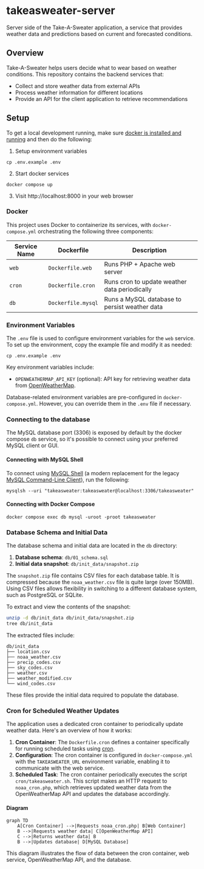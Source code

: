 # takeasweater-server

Server side of the Take-A-Sweater application, a service that provides weather data and predictions based on current and forecasted conditions.

## Overview

Take-A-Sweater helps users decide what to wear based on weather conditions. This repository contains the backend services that:
- Collect and store weather data from external APIs
- Process weather information for different locations
- Provide an API for the client application to retrieve recommendations

## Setup

To get a local development running, make sure [docker is installed and running](https://docs.docker.com/get-started/) and then do the following:

1. Setup environment variables
```
cp .env.example .env
```
2. Start docker services
```
docker compose up
```
3. Visit http://localhost:8000 in your web browser

### Docker

This project uses Docker to containerize its services, with `docker-compose.yml` orchestrating the following three components:

| Service Name | Dockerfile         | Description                                      |
|--------------|--------------------|--------------------------------------------------|
| `web`        | `Dockerfile.web`   | Runs PHP + Apache web server                     |
| `cron`       | `Dockerfile.cron`  | Runs cron to update weather data periodically    |
| `db`         | `Dockerfile.mysql` | Runs a MySQL database to persist weather data    |

### Environment Variables

The `.env` file is used to configure environment variables for the `web` service. To set up the environment, copy the example file and modify it as needed:

```
cp .env.example .env
```

Key environment variables include:

- `OPENWEATHERMAP_API_KEY` (optional): API key for retrieving weather data from [OpenWeatherMap](https://openweathermap.org/).

Database-related environment variables are pre-configured in `docker-compose.yml`. However, you can override them in the `.env` file if necessary.

### Connecting to the database

The MySQL database port (3306) is exposed by default by the docker compose `db` service, so it's possible to connect using your preferred MySQL client or GUI.

#### Connecting with MySQL Shell

To connect using [MySQL Shell](https://dev.mysql.com/doc/mysql-shell/8.0/en/) (a modern replacement for the legacy [MySQL Command-Line Client](https://dev.mysql.com/doc/refman/8.4/en/mysql.html)), run the following:

```
mysqlsh --uri "takeasweater:takeasweater@localhost:3306/takeasweater"
```

#### Connecting with Docker Compose

```
docker compose exec db mysql -uroot -proot takeasweater
```

### Database Schema and Initial Data

The database schema and initial data are located in the `db` directory:

1. **Database schema**: `db/01_schema.sql`
2. **Initial data snapshot**: `db/init_data/snapshot.zip`

The `snapshot.zip` file contains CSV files for each database table. It is compressed because the `noaa_weather.csv` file is quite large (over 150MB). Using CSV files allows flexibility in switching to a different database system, such as PostgreSQL or SQLite.

To extract and view the contents of the snapshot:

```bash
unzip -d db/init_data db/init_data/snapshot.zip
tree db/init_data
```

The extracted files include:

```
db/init_data
├── location.csv
├── noaa_weather.csv
├── precip_codes.csv
├── sky_codes.csv
├── weather.csv
├── weather_modified.csv
└── wind_codes.csv
```

These files provide the initial data required to populate the database.

### Cron for Scheduled Weather Updates

The application uses a dedicated cron container to periodically update weather data. Here's an overview of how it works:

1. **Cron Container**: The `Dockerfile.cron` defines a container specifically for running scheduled tasks using [cron](https://www.redhat.com/en/blog/automate-linux-tasks-cron).
2. **Configuration**: The cron container is configured in `docker-compose.yml` with the `TAKEASWEATER_URL` environment variable, enabling it to communicate with the web service.
3. **Scheduled Task**: The cron container periodically executes the script `cron/takeasweater.sh`. This script makes an HTTP request to `noaa_cron.php`, which retrieves updated weather data from the OpenWeatherMap API and updates the database accordingly.

#### Diagram

```mermaid
graph TD
    A[Cron Container] -->|Requests noaa_cron.php| B[Web Container]
    B -->|Requests weather data| C[OpenWeatherMap API]
    C -->|Returns weather data| B
    B -->|Updates database| D[MySQL Database]
```

This diagram illustrates the flow of data between the cron container, web service, OpenWeatherMap API, and the database.

